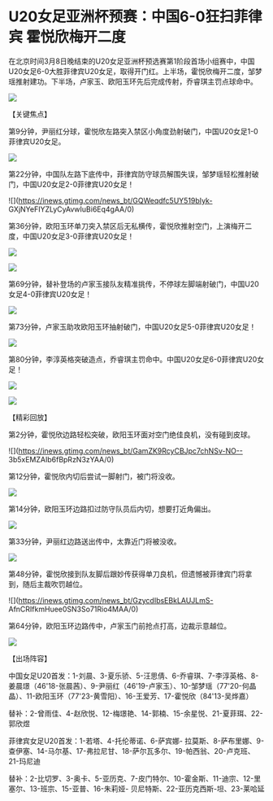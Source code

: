 # U20女足亚洲杯预赛：中国6-0狂扫菲律宾 霍悦欣梅开二度

在北京时间3月8日晚结束的U20女足亚洲杯预选赛第1阶段首场小组赛中，中国U20女足6-0大胜菲律宾U20女足，取得开门红。上半场，霍悦欣梅开二度，邹梦瑶推射建功。下半场，卢家玉、欧阳玉环先后完成传射，乔睿琪主罚点球命中。

![](https://inews.gtimg.com/news_bt/OocwxbcZ1BMKE3b5t7pd5fbVgZ7OKRqgMD_MyQbfk_BTYAA/1000)

【关键焦点】

第9分钟，尹丽红分球，霍悦欣左路突入禁区小角度劲射破门，中国U20女足1-0菲律宾U20女足。

![](https://inews.gtimg.com/news_bt/GlNo1oP5BzqLxhs9VAF_2zpxC1SfSRZa9ezBDXpFfxmGgAA/0)

第22分钟，中国队左路下底传中，菲律宾防守球员解围失误，邹梦瑶轻松推射破门，中国U20女足2-0菲律宾U20女足！

![](https://inews.gtimg.com/news_bt/GQWeqdfc5UY519bIyk-
GXjNYeFIYZLyCyAvwIuBi6Eq4gAA/0)

第36分钟，欧阳玉环单刀突入禁区后无私横传，霍悦欣推射空门，上演梅开二度，中国U20女足3-0菲律宾U20女足！

![](https://inews.gtimg.com/news_bt/G4GKcfqy5XtOkjhjiKjb3guYj56NItMnUodHMn5cf3IzoAA/0)

![](https://inews.gtimg.com/news_bt/G89mUHE_3P2xdNbU48DuYA6sCKcOOHLF_ZwP3upf0A36MAA/0)

第69分钟，替补登场的卢家玉接队友精准挑传，不停球左脚端射破门，中国U20女足4-0菲律宾U20女足！

![](https://inews.gtimg.com/news_bt/Gut5V26eVkQgjH2PV4V1oz2XiclZVpNuwm4JLDdn9ynMsAA/0)

第73分钟，卢家玉助攻欧阳玉环抽射破门，中国U20女足5-0菲律宾U20女足！

![](https://inews.gtimg.com/news_bt/GCAiPRV805Pn0tvzdVyZl1-fKC8XCF2TOOybfipyYphuwAA/0)

第80分钟，李淳英格突破造点，乔睿琪主罚命中。中国U20女足6-0菲律宾U20女足！

![](https://inews.gtimg.com/news_bt/GyTz9qTZDtSOHH7sZda1phOjsEsG4sO77w9XUT7U3hf0sAA/0)

![](https://inews.gtimg.com/news_bt/G7hKVinVi93aUOpMsa-8-6aFnVewMaSi6HcGDWXHiibsMAA/0)

【精彩回放】

第2分钟，霍悦欣边路轻松突破，欧阳玉环面对空门绝佳良机，没有碰到皮球。

![](https://inews.gtimg.com/news_bt/GamZK9RcyCBJpc7chNSv-NO--
3b5xEMZAIb6fBpRzN3zYAA/0)

第12分钟，霍悦欣内切后尝试一脚射门，被门将没收。

![](https://inews.gtimg.com/news_bt/GQCrlWGYC5AGVIVIFRZgtm9J6H2As0YxpA9OcNUjaM8IwAA/0)

第14分钟，欧阳玉环边路扣过防守队员后内切，想要打近角偏出。

![](https://inews.gtimg.com/news_bt/GkV2mkHfsnv2kA8c9AqIu7998Hs2Yfevb3v-uSzlsgRxQAA/0)

第33分钟，尹丽红边路送出传中，太靠近门将被没收。

![](https://inews.gtimg.com/news_bt/GKaS30SAdMgb83YOjCE88OsbX0s5iMg32I17u-jd8ekOEAA/0)

第48分钟，霍悦欣接到队友脚后跟妙传获得单刀良机，但遗憾被菲律宾门将拿到，随后主裁吹罚越位。

![](https://inews.gtimg.com/news_bt/GzycdIbsEBkLAUJLmS-
AfnCRIfkmHuee0SN3So71Rio4MAA/0)

第64分钟，欧阳玉环边路传中，卢家玉门前抢点打高，边裁示意越位。

![](https://inews.gtimg.com/news_bt/GYQmxdLL_BCqgVeB3f0xes3S1jcWTuz6sbxRwanE68AjoAA/0)

【出场阵容】

中国女足U20首发：1-刘晨、3-夏乐骄、5-汪思倩、6-乔睿琪、7-李淳英格、8-姜晨璟（46'18-张晨茜）、9-尹丽红（46'19-卢家玉）、10-邹梦瑶（77'20-何晶晶）、11-欧阳玉环（77'23-黄雪阳）、16-王爱芳、17-霍悦欣（84'13-吴烨嘉）

替补：2-曾雨佳、4-赵欣悦、12-梅璟艳、14-郭楠、15-余星悦、21-夏菲珥、22-郭欣煜

菲律宾女足U20首发：1-若塔、4-托伦蒂诺、6-萨宾娜-
拉莫斯、8-萨布里娜、9-查伊塞、14-马尔基、17-弗拉尼甘、18-萨尔瓦多尔、19-帕西翁、20-卢克班、21-玛尼迪

替补：2-比切罗、3-奥卡、5-亚历克、7-皮门特尔、10-霍金斯、11-迪宗、12-里塞尔、13-班宗、15-亚普、16-朱莉娅-
贝尼特斯、22-亚历克西斯-坦、23-莱哈延

